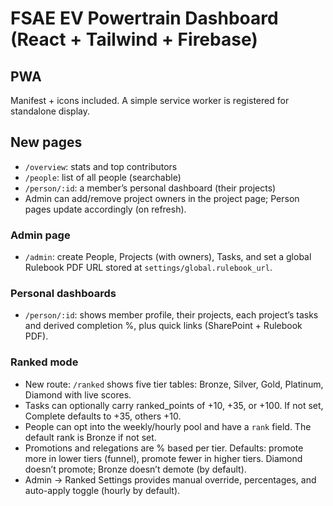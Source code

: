 
# FSAE EV Powertrain Dashboard (React + Tailwind + Firebase)


## PWA
Manifest + icons included. A simple service worker is registered for standalone display.


## New pages
- `/overview`: stats and top contributors
- `/people`: list of all people (searchable)
- `/person/:id`: a member’s personal dashboard (their projects)
- Admin can add/remove project owners in the project page; Person pages update accordingly (on refresh).


### Admin page
- `/admin`: create People, Projects (with owners), Tasks, and set a global Rulebook PDF URL stored at `settings/global.rulebook_url`.


### Personal dashboards
- `/person/:id`: shows member profile, their projects, each project’s tasks and derived completion %, plus quick links (SharePoint + Rulebook PDF).


### Ranked mode
- New route: `/ranked` shows five tier tables: Bronze, Silver, Gold, Platinum, Diamond with live scores.
- Tasks can optionally carry ranked_points of +10, +35, or +100. If not set, Complete defaults to +35, others +10.
- People can opt into the weekly/hourly pool and have a `rank` field. The default rank is Bronze if not set.
- Promotions and relegations are % based per tier. Defaults: promote more in lower tiers (funnel), promote fewer in higher tiers. Diamond doesn’t promote; Bronze doesn’t demote (by default).
- Admin → Ranked Settings provides manual override, percentages, and auto-apply toggle (hourly by default).

